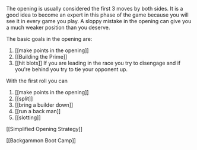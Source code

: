 The opening is usually considered the first 3 moves by both sides. It is a good idea to become an expert in this phase of the game because you will see it in every game you play. A sloppy mistake in the opening can give you a much weaker position than you deserve.

The basic goals in the opening are:
1) [[make points in the opening]]
2) [[Building the Prime]]
3) [[hit blots]]
If you are leading in the race you try to disengage and if you're behind you try to tie your opponent up.

With the first roll you can
1) [[make points in the opening]]
2) [[split]]
3) [[bring a builder down]]
4) [[run a back man]]
5) [[slotting]]

[[Simplified Opening Strategy]]

[[Backgammon Boot Camp]]
